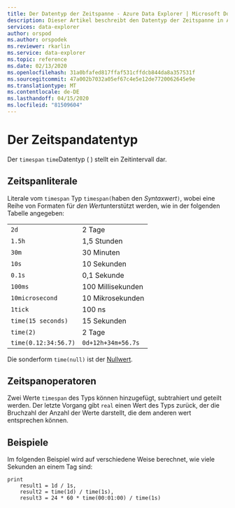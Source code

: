 ```yaml
---
title: Der Datentyp der Zeitspanne - Azure Data Explorer | Microsoft Docs
description: Dieser Artikel beschreibt den Datentyp der Zeitspanne in Azure Data Explorer.
services: data-explorer
author: orspod
ms.author: orspodek
ms.reviewer: rkarlin
ms.service: data-explorer
ms.topic: reference
ms.date: 02/13/2020
ms.openlocfilehash: 31a0bfafed817ffaf531cffdcb844da8a357531f
ms.sourcegitcommit: 47a002b7032a05ef67c4e5e12de7720062645e9e
ms.translationtype: MT
ms.contentlocale: de-DE
ms.lasthandoff: 04/15/2020
ms.locfileid: "81509604"
---
```

# <a name="the-timespan-data-type"></a>Der Zeitspandatentyp

Der `timespan` `time`Datentyp ( ) stellt ein Zeitintervall dar.

## <a name="timespan-literals"></a>Zeitspanliterale

Literale vom `timespan` Typ `timespan(`haben den *Syntaxwert*`)`, wobei eine Reihe von Formaten für *den Wert*unterstützt werden, wie in der folgenden Tabelle angegeben:

|||
---|---
`2d`|2 Tage
`1.5h`|1,5 Stunden
`30m`|30 Minuten
`10s`|10 Sekunden
`0.1s`|0,1 Sekunde
`100ms`| 100 Millisekunden
`10microsecond`|10 Mikrosekunden
`1tick`|100 ns
`time(15 seconds)`|15 Sekunden
`time(2)`| 2 Tage
`time(0.12:34:56.7)`|`0d+12h+34m+56.7s`

Die sonderform `time(null)` ist der [Nullwert](null-values.md).

## <a name="timespan-operators"></a>Zeitspanoperatoren

Zwei Werte `timespan` des Typs können hinzugefügt, subtrahiert und geteilt werden.
Der letzte Vorgang gibt `real` einen Wert des Typs zurück, der die Bruchzahl der Anzahl der Werte darstellt, die dem anderen wert entsprechen können.

## <a name="examples"></a>Beispiele

Im folgenden Beispiel wird auf verschiedene Weise berechnet, wie viele Sekunden an einem Tag sind:

```kusto
print
    result1 = 1d / 1s,
    result2 = time(1d) / time(1s),
    result3 = 24 * 60 * time(00:01:00) / time(1s)
```